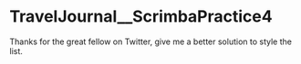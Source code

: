 # TravelJournal\_\_ScrimbaPractice4

Thanks for the great fellow on Twitter, give me a better solution to style the list.
